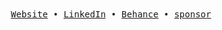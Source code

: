 <div align='center'>
  <samp>
    <a href='https://killiantr.github.io/'>Website</a> •
    <a href='https://www.linkedin.com/in/killiantorrell/'>LinkedIn</a> •
    <a href='https://www.behance.net/vznumdis'>Behance</a> •
    <a href='https://github.com/sponsors/KillianTR'>sponsor</a>
  </samp>
</div>

